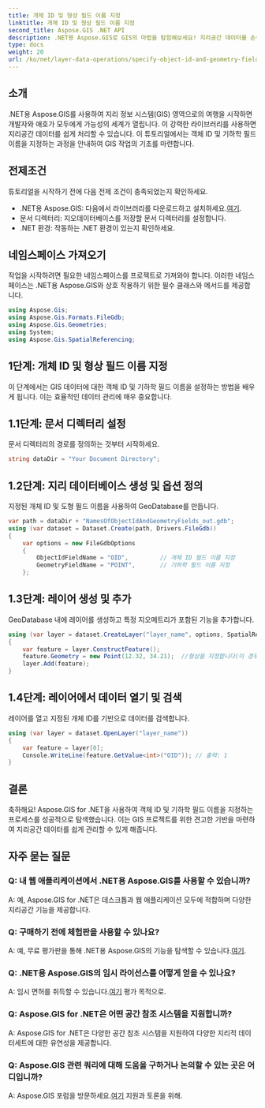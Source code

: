 ```yaml
---
title: 개체 ID 및 형상 필드 이름 지정
linktitle: 개체 ID 및 형상 필드 이름 지정
second_title: Aspose.GIS .NET API
description: .NET용 Aspose.GIS로 GIS의 마법을 탐험해보세요! 지리공간 데이터를 손쉽게 관리하세요. 지금 다운로드하여 공간 지능의 힘을 발휘해보세요.
type: docs
weight: 20
url: /ko/net/layer-data-operations/specify-object-id-and-geometry-field-names/
---
```

## 소개
.NET용 Aspose.GIS를 사용하여 지리 정보 시스템(GIS) 영역으로의 여행을 시작하면 개발자와 애호가 모두에게 가능성의 세계가 열립니다. 이 강력한 라이브러리를 사용하면 지리공간 데이터를 쉽게 처리할 수 있습니다. 이 튜토리얼에서는 객체 ID 및 기하학 필드 이름을 지정하는 과정을 안내하여 GIS 작업의 기초를 마련합니다.
## 전제조건
튜토리얼을 시작하기 전에 다음 전제 조건이 충족되었는지 확인하세요.
-  .NET용 Aspose.GIS: 다음에서 라이브러리를 다운로드하고 설치하세요.[여기](https://releases.aspose.com/gis/net/).
- 문서 디렉터리: 지오데이터베이스를 저장할 문서 디렉터리를 설정합니다.
- .NET 환경: 작동하는 .NET 환경이 있는지 확인하세요.
## 네임스페이스 가져오기
작업을 시작하려면 필요한 네임스페이스를 프로젝트로 가져와야 합니다. 이러한 네임스페이스는 .NET용 Aspose.GIS와 상호 작용하기 위한 필수 클래스와 메서드를 제공합니다.
```csharp
using Aspose.Gis;
using Aspose.Gis.Formats.FileGdb;
using Aspose.Gis.Geometries;
using System;
using Aspose.Gis.SpatialReferencing;
```
## 1단계: 개체 ID 및 형상 필드 이름 지정
이 단계에서는 GIS 데이터에 대한 객체 ID 및 기하학 필드 이름을 설정하는 방법을 배우게 됩니다. 이는 효율적인 데이터 관리에 매우 중요합니다.
## 1.1단계: 문서 디렉터리 설정
문서 디렉터리의 경로를 정의하는 것부터 시작하세요.
```csharp
string dataDir = "Your Document Directory";
```
## 1.2단계: 지리 데이터베이스 생성 및 옵션 정의
지정된 개체 ID 및 도형 필드 이름을 사용하여 GeoDatabase를 만듭니다.
```csharp
var path = dataDir + "NamesOfObjectIdAndGeometryFields_out.gdb";
using (var dataset = Dataset.Create(path, Drivers.FileGdb))
{
    var options = new FileGdbOptions
    {
        ObjectIdFieldName = "OID",         // 개체 ID 필드 이름 지정
        GeometryFieldName = "POINT",       // 기하학 필드 이름 지정
    };
```
## 1.3단계: 레이어 생성 및 추가
GeoDatabase 내에 레이어를 생성하고 특정 지오메트리가 포함된 기능을 추가합니다.
```csharp
using (var layer = dataset.CreateLayer("layer_name", options, SpatialReferenceSystem.Wgs84))
{
    var feature = layer.ConstructFeature();
    feature.Geometry = new Point(12.32, 34.21);  //형상을 지정합니다(이 경우 점).
    layer.Add(feature);
}
```
## 1.4단계: 레이어에서 데이터 열기 및 검색
레이어를 열고 지정된 개체 ID를 기반으로 데이터를 검색합니다.
```csharp
using (var layer = dataset.OpenLayer("layer_name"))
{
    var feature = layer[0];
    Console.WriteLine(feature.GetValue<int>("OID")); // 출력: 1
}
```
## 결론
축하해요! Aspose.GIS for .NET을 사용하여 객체 ID 및 기하학 필드 이름을 지정하는 프로세스를 성공적으로 탐색했습니다. 이는 GIS 프로젝트를 위한 견고한 기반을 마련하여 지리공간 데이터를 쉽게 관리할 수 있게 해줍니다.
## 자주 묻는 질문
### Q: 내 웹 애플리케이션에서 .NET용 Aspose.GIS를 사용할 수 있습니까?
A: 예, Aspose.GIS for .NET은 데스크톱과 웹 애플리케이션 모두에 적합하며 다양한 지리공간 기능을 제공합니다.
### Q: 구매하기 전에 체험판을 사용할 수 있나요?
 A: 예, 무료 평가판을 통해 .NET용 Aspose.GIS의 기능을 탐색할 수 있습니다.[여기](https://releases.aspose.com/).
### Q: .NET용 Aspose.GIS의 임시 라이선스를 어떻게 얻을 수 있나요?
 A: 임시 면허를 취득할 수 있습니다.[여기](https://purchase.aspose.com/temporary-license/) 평가 목적으로.
### Q: Aspose.GIS for .NET은 어떤 공간 참조 시스템을 지원합니까?
A: Aspose.GIS for .NET은 다양한 공간 참조 시스템을 지원하여 다양한 지리적 데이터세트에 대한 유연성을 제공합니다.
### Q: Aspose.GIS 관련 쿼리에 대해 도움을 구하거나 논의할 수 있는 곳은 어디입니까?
 A: Aspose.GIS 포럼을 방문하세요.[여기](https://forum.aspose.com/c/gis/33) 지원과 토론을 위해.